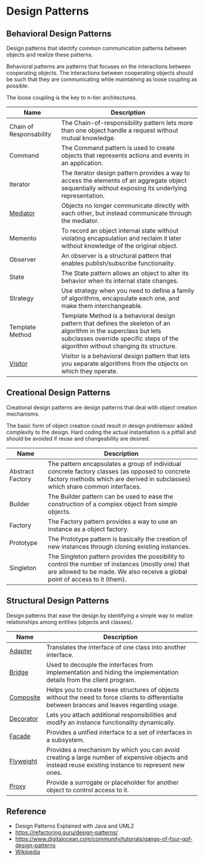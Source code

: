 
# Design Patterns

## Behavioral Design Patterns

Design patterns that identify common communication patterns between objects and realize these patterns. 

Behavioral patterns are patterns that focuses on the interactions between cooperating objects. The interactions between cooperating objects should be such that they are communicating while maintaining as loose coupling as possible. 

The loose coupling is the key to n-tier architectures. 

| Name                        | Description                                                                                                                                                                                             |
|-----------------------------|---------------------------------------------------------------------------------------------------------------------------------------------------------------------------------------------------------|
| Chain of Responsability     | The Chain-of-responsibility pattern lets more than one object handle a request without mutual knowledge.                                                                                                |
| Command                     | The Command pattern is used to create objects that represents actions and events in an application.                                                                                                     |
| Iterator                    | The Iterator design pattern provides a way to access the elements of an aggregate object sequentially without exposing its underlying representation.                                                   |
| [Mediator](/md/mediator.md) | Objects no longer communicate directly with each other, but instead communicate through the mediator.                                                                                                   |
| Memento                     | To record an object internal state without violating encapsulation and reclaim it later without knowledge of the original object.                                                                       |
| Observer                    | An observer is a structural pattern that enables publish/subscribe functionality.                                                                                                                       |
| State                       | The State pattern allows an object to alter its behavior when its internal state changes.                                                                                                               |
| Strategy                    | Use strategy when you need to define a family of algorithms, encapsulate each one, and make them interchangeable.                                                                                       |
| Template Method             | Template Method is a behavioral design pattern that defines the skeleton of an algorithm in the superclass but lets subclasses override specific steps of the algorithm without changing its structure. |
| [Visitor](/md/visitor.md)   | Visitor is a behavioral design pattern that lets you separate algorithms from the objects on which they operate.                                                                                        |

## Creational Design Patterns

Creational design patterns are design patterns that deal with object creation mechanisms.

The basic form of object creation could result in design problemsor added complexity to the design. Hard coding the actual instantiation is a pitfall and should be avoided if reuse and changeability are desired.

| Name             | Description                                                                                                                                                                        |
|------------------|------------------------------------------------------------------------------------------------------------------------------------------------------------------------------------|
| Abstract Factory | The pattern encapsulates a group of individual concrete factory classes (as opposed to concrete factory methods which are derived in subclasses) which share common interfaces.    |
| Builder          | The Builder pattern can be used to ease the construction of a complex object from simple objects.                                                                                  |
| Factory          | The Factory pattern provides a way to use an instance as a object factory.                                                                                                         |
| Prototype        | The Prototype pattern is basically the creation of new instances through cloning existing instances.                                                                               |
| Singleton        | The Singleton pattern provides the possibility to control the number of instances (mostly one) that are allowed to be made. We also receive a global point of access to it (them). |

## Structural Design Patterns

Design patterns that ease the design by identifying a simple way to realize relationships among entities (objects and classes). 

| Name                          | Description                                                                                                                                         |
|-------------------------------|-----------------------------------------------------------------------------------------------------------------------------------------------------|
| [Adapter](/md/adapter.md)     | Translates the interface of one class into another interface.                                                                                       |
| [Bridge](/md/bridge.md)       | Used to decouple the interfaces from implementation and hiding the implementation details from the client program.                                  |
| [Composite](/md/composite.md) | Helps you to create treee structures of objects without the need to force clients to differentialte between brances and leaves regarding usage.     |
| [Decorator](/md/decorator.md) | Lets you attach additional responsibilities and modify an instance functionality dynamically.                                                       |
| [Facade](/md/facade.md)       | Provides a unified interface to a set of interfaces in a subsystem.                                                                                 |
| [Flyweight](/md/flyweight.md)    | Provides a mechanism by which you can avoid creating a large number of expensive objects and instead reuse existing instance to represent new ones. |
| [Proxy](/md/proxy.md)                         | Provide a surrogate or placeholder for another object to control access to it.                                                                      |

## Reference

- Design Patterns Explained with Java and UML2
- https://refactoring.guru/design-patterns/
- https://www.digitalocean.com/community/tutorials/gangs-of-four-gof-design-patterns
- [Wikipedia](https://en.wikipedia.org/)
